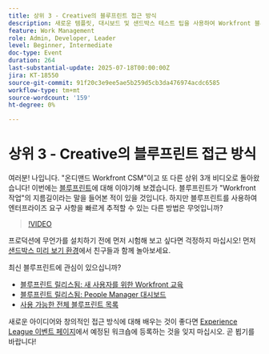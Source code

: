```yaml
---
title: 상위 3 - Creative의 블루프린트 접근 방식
description: 새로운 템플릿, 대시보드 및 샌드박스 테스트 팁을 사용하여 Workfront 블루프린트가 빠른 경로 설정을 인쇄하는 방법을 알아봅니다.
feature: Work Management
role: Admin, Developer, Leader
level: Beginner, Intermediate
doc-type: Event
duration: 264
last-substantial-update: 2025-07-18T00:00:00Z
jira: KT-18550
source-git-commit: 91f20c3e9ee5ae5b259d5cb3da476974acdc6585
workflow-type: tm+mt
source-wordcount: '159'
ht-degree: 0%

---
```



# 상위 3 - Creative의 블루프린트 접근 방식

여러분! 나입니다. &quot;온디맨드 Workfront CSM&quot;이고 또 다른 상위 3개 비디오로 돌아왔습니다!  이번에는 [블루프린트](https://experienceleague.adobe.com/ko/docs/workfront/using/administration-and-setup/blueprints/blueprints-overview)에 대해 이야기해 보겠습니다. 블루프린트가 &quot;Workfront 작업&quot;의 지름길이라는 말을 들어본 적이 있을 것입니다. 하지만 블루프린트를 사용하여 엔터프라이즈 요구 사항을 빠르게 추적할 수 있는 다른 방법은 무엇입니까?

>[!VIDEO](https://video.tv.adobe.com/v/3465271/?learn=on&enablevpops)

프로덕션에 무언가를 설치하기 전에 먼저 시험해 보고 싶다면 걱정하지 마십시오!  먼저 [샌드박스 미리 보기 환경](https://experienceleague.adobe.com/ko/docs/workfront/using/administration-and-setup/set-up-wf/testing-environments/wf-preview-sandbox-environment)에서 친구들과 함께 놀아보세요.

최신 블루프린트에 관심이 있으십니까?

* [블루프린트 릴리스됨: 새 사용자를 위한 Workfront 교육](https://experienceleaguecommunities.adobe.com/t5/workfront-blogs/blueprint-released-workfront-training-for-new-users/ba-p/739734?profile.language=ko)
* [블루프린트 릴리스됨: People Manager 대시보드](https://experienceleaguecommunities.adobe.com/t5/workfront-discussions/blueprint-released-people-manager-dashboard/m-p/687545?profile.language=ko#M3247)
* [사용 가능한 전체 블루프린트 목록](https://experienceleague.adobe.com/ko/docs/workfront/using/administration-and-setup/blueprints/list-of-available-blueprints)

새로운 아이디어와 창의적인 접근 방식에 대해 배우는 것이 좋다면 [Experience League 이벤트 페이지](https://experienceleague.adobe.com/ko/events?filters=Workfront)에서 예정된 워크숍에 등록하는 것을 잊지 마십시오. 곧 뵙기를 바랍니다!

